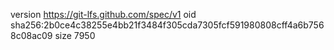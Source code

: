 version https://git-lfs.github.com/spec/v1
oid sha256:2b0ce4c38255e4bb21f3484f305cda7305fcf591980808cff4a6b7568c08ac09
size 7950
